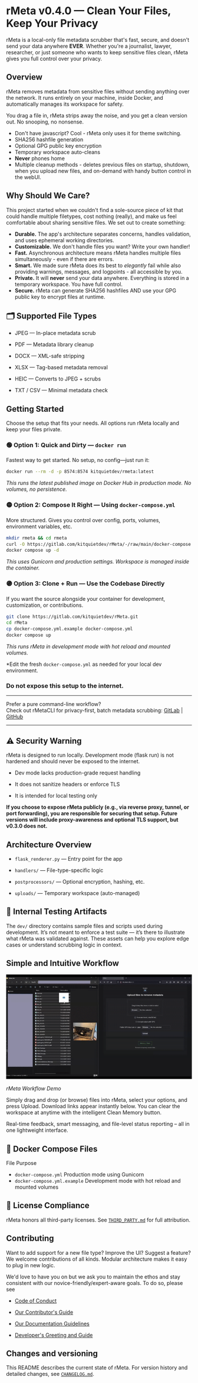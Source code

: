 # rMeta v0.4.0 — Clean Your Files, Keep Your Privacy

rMeta is a local-only file metadata scrubber that's fast, secure, and doesn't send your data anywhere **EVER**. Whether you're a journalist, lawyer, researcher, or just someone who wants to keep sensitive files clean, rMeta gives you full control over your privacy.

## Overview

rMeta removes metadata from sensitive files without sending anything over the network. It runs entirely on your machine, inside Docker, and automatically manages its workspace for safety.

You drag a file in, rMeta strips away the noise, and you get a clean version out. No snooping, no nonsense.

- Don't have javascript?  Cool - rMeta only uses it for theme switching.  
- SHA256 hashfile generation
- Optional GPG public key encryption
- Temporary workspace auto-cleans
- **Never** phones home
- Multiple cleanup methods - deletes previous files on startup, shutdown, when you upload new files, and on-demand with handy button control in the webUI.

## Why Should We Care?

This project started when we couldn't find a sole-source piece of kit that could handle multiple filetypes, cost nothing (really), and make us feel comfortable about sharing sensitive files.  We set out to create something:

- **Durable.**  The app's architecture separates concerns, handles validation, and uses ephemeral working directories.
- **Customizable.**  We don't handle files you want?  Write your own handler!
- **Fast.** Asynchronous architecture means rMeta handles multiple files simultaneously - even if there are errors.
- **Smart.** We made sure rMeta does its best to *elegantly* fail while also providing warnings, messages, and logpoints - all accessible by you.
- **Private.** It will **never** send your data anywhere.  Everything is stored in a temporary workspace.  You have full control.
- **Secure.** rMeta can generate SHA256 hashfiles AND use your GPG public key to encrypt files at runtime.

## 🗂️ Supported File Types

- JPEG — In-place metadata scrub

- PDF — Metadata library cleanup

- DOCX — XML-safe stripping

- XLSX — Tag-based metadata removal

- HEIC — Converts to JPEG + scrubs

- TXT / CSV — Minimal metadata check

## Getting Started

Choose the setup that fits your needs. All options run rMeta locally and keep your files private.

### 🟢 Option 1: Quick and Dirty — `docker run`

Fastest way to get started. No setup, no config—just run it:

```bash
docker run --rm -d -p 8574:8574 kitquietdev/rmeta:latest
 ```
_This runs the latest published image on Docker Hub in production mode. No volumes, no persistence._

### 🟡 Option 2: Compose It Right — Using `docker-compose.yml`

More structured. Gives you control over config, ports, volumes, environment variables, etc.

```bash
mkdir rmeta && cd rmeta
curl -O https://gitlab.com/kitquietdev/rMeta/-/raw/main/docker-compose.yml
docker compose up -d
```

_This uses Gunicorn and production settings. Workspace is managed inside the container._

### 🟣 Option 3: Clone + Run — Use the Codebase Directly

If you want the source alongside your container for development, customization, or contributions.

```bash
git clone https://gitlab.com/kitquietdev/rMeta.git
cd rMeta
cp docker-compose.yml.example docker-compose.yml
docker compose up
```
_This runs rMeta in development mode with hot reload and mounted volumes._

*Edit the fresh `docker-compose.yml` as needed for your local dev environment.

### **Do not expose this setup to the internet.**

---
Prefer a pure command-line workflow?  
Check out rMetaCLI for privacy-first, batch metadata scrubbing:  [GitLab](https://gitlab.com/KitQuietDev/rmetacli) | [GitHub](https://github.com/KitQuietDev/rMetaCLI)

---
## ⚠️ Security Warning

rMeta is designed to run locally. Development mode (flask run) is not hardened and should never be exposed to the internet.

- Dev mode lacks production-grade request handling

- It does not sanitize headers or enforce TLS

- It is intended for local testing only

**If you choose to expose rMeta publicly (e.g., via reverse proxy, tunnel, or port forwarding), you are responsible for securing that setup. Future versions will include proxy-awareness and optional TLS support, but v0.3.0 does not.**

## Architecture Overview

- `flask_renderer.py` — Entry point for the app

- `handlers/` — File-type-specific logic

- `postprocessors/` — Optional encryption, hashing, etc.

- `uploads/` — Temporary workspace (auto-managed)

## 🧪 Internal Testing Artifacts

The `dev/` directory contains sample files and scripts used during development. It’s not meant to enforce a test suite — it’s there to illustrate what rMeta was validated against. These assets can help you explore edge cases or understand scrubbing logic in context.

## Simple and Intuitive Workflow

![rMeta demo](docs/images/rmeta_demo.gif)

_rMeta Workflow Demo_

Simply drag and drop (or browse) files into rMeta, select your options, and press Upload. Download links appear instantly below. You can clear the workspace at anytime with the intelligent Clean Memory button.


Real-time feedback, smart messaging, and file-level status reporting – all in one lightweight interface.

## 🐳 Docker Compose Files
File	Purpose
- `docker-compose.yml`	Production mode using Gunicorn
- `docker-compose.yml.example`	Development mode with hot reload and mounted volumes

## 📜 License Compliance

rMeta honors all third-party licenses. See [`THIRD_PARTY.md`](https://gitlab.com/kitquietdev/rmeta/-/blob/main/THIRD_PARTY.md) for full attribution.

## Contributing

Want to add support for a new file type? Improve the UI? Suggest a feature? We welcome contributions of all kinds. Modular architecture makes it easy to plug in new logic.

We'd love to have you on but we ask you to maintain the ethos and stay consistent with our novice-friendly/expert-aware goals.  To do so, please see
- [Code of Conduct](https://gitlab.com/kitquietdev/rmeta/-/blob/docs/CODE_OF_CONDUCT.md)

- [Our Contributor's Guide](https://gitlab.com/kitquietdev/rmeta/-/blob/main/docs/CONTRIBUTING.md)

- [Our Documentation Guidelines](https://gitlab.com/kitquietdev/rmeta/-/blob/main/docs/DOCUMENTATION_GUIDELINES.md)

- [Developer's Greeting and Guide](https://gitlab.com/kitquietdev/rmeta/-/blob/main/docs/DEVELOPERS.md)

## Changes and versioning

This README describes the current state of rMeta. For version history and detailed changes, see [`CHANGELOG.md`](https://gitlab.com/kitquietdev/rmeta/-/blob/main/changelog.md).
